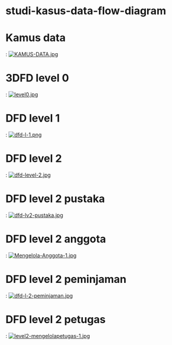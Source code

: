 # studi-kasus-data-flow-diagram


 # Kamus data 
 : [![KAMUS-DATA.jpg](https://i.postimg.cc/vZZrbdc3/KAMUS-DATA.jpg)](https://postimg.cc/LnGY3wk1)

 # 3DFD level 0
 : [![level0.jpg](https://i.postimg.cc/SQc7GrB7/level0.jpg)](https://postimg.cc/grkZzvkn)

  # DFD level 1
 : [![dfd-l-1.png](https://i.postimg.cc/wM3z9MY9/dfd-l-1.png)](https://postimg.cc/kRrzcn5H)

  # DFD level 2
 : [![dfd-level-2.jpg](https://i.postimg.cc/RZpc0bt9/dfd-level-2.jpg)](https://postimg.cc/NKTyJDbP)

  # DFD level 2 pustaka
 : [![dfd-lv2-pustaka.jpg](https://i.postimg.cc/wTVXCBT1/dfd-lv2-pustaka.jpg)](https://postimg.cc/GH4TYdDR)

  # DFD level 2 anggota
 : [![Mengelola-Anggota-1.jpg](https://i.postimg.cc/q7t26XcK/Mengelola-Anggota-1.jpg)](https://postimg.cc/PLjCBDRf)

  # DFD level 2 peminjaman 
 : [![dfd-l-2-peminjaman.jpg](https://i.postimg.cc/7hr1kG22/dfd-l-2-peminjaman.jpg)](https://postimg.cc/BLNP5vNS)

  # DFD level 2 petugas
 : [![level2-mengelolapetugas-1.jpg](https://i.postimg.cc/02xGXSxg/level2-mengelolapetugas-1.jpg)](https://postimg.cc/Th7WpppQ)